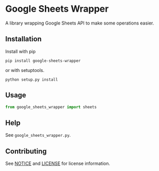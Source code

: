 # Google Sheets Wrapper

A library wrapping Google Sheets API to make some operations easier.

## Installation

Install with pip

```
pip install google-sheets-wrapper
```

or with setuptools.

```
python setup.py install
```

## Usage

```python
from google_sheets_wrapper import sheets
```

## Help

See `google_sheets_wrapper.py`.

## Contributing

See [NOTICE](./NOTICE) and [LICENSE](./LICENSE) for license information.
